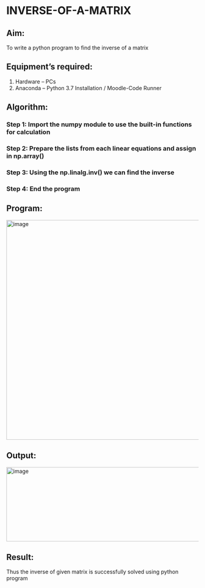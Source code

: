 # INVERSE-OF-A-MATRIX
## Aim:
To write a python program to find the inverse of a matrix
## Equipment’s required:
1. 	Hardware – PCs
2. 	Anaconda – Python 3.7 Installation / Moodle-Code Runner
## Algorithm: 
### Step 1: Import the numpy module to use the built-in functions for calculation 
### Step 2: Prepare the lists from each linear equations and assign in np.array()
### Step 3: Using the np.linalg.inv() we can find the inverse
### Step 4: End the program

## Program:

<img width="1281" height="577" alt="image" src="https://github.com/user-attachments/assets/4958c830-95e5-4f1c-98ff-dece084e78e6" />

## Output:

<img width="572" height="195" alt="image" src="https://github.com/user-attachments/assets/cde883f8-9c36-4df4-a0e9-97b9a073de9c" />

## Result:
Thus the inverse of given matrix is successfully solved using python program

